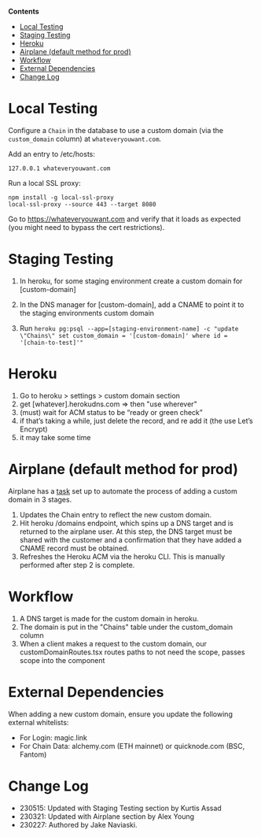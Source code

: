 **Contents**
- [Local Testing](#local-testing)
- [Staging Testing](#staging-testing)
- [Heroku](#heroku)
- [Airplane (default method for prod)](#airplane--default-method-for-prod-)
- [Workflow](#workflow)
- [External Dependencies](#external-dependencies)
- [Change Log](#change-log)

# Local Testing

Configure a `Chain` in the database to use a custom domain (via the `custom_domain` column) at `whateveryouwant.com`.

Add an entry to /etc/hosts:
```
127.0.0.1 whateveryouwant.com
```

Run a local SSL proxy:
```
npm install -g local-ssl-proxy
local-ssl-proxy --source 443 --target 8080
```

Go to https://whateveryouwant.com and verify that it loads as expected (you might need to bypass the cert restrictions).

# Staging Testing

1. In heroku, for some staging environment create a custom domain for [custom-domain]

2. In the DNS manager for [custom-domain], add a CNAME to point it to the staging environments custom domain

3. Run ```heroku pg:psql --app=[staging-environment-name] -c "update \"Chains\" set custom_domain = '[custom-domain]' where id = '[chain-to-test]'"```

# Heroku

1. Go to heroku > settings > custom domain section
1. get [whatever].herokudns.com ⇒ then "use wherever"
1. (must) wait for ACM status to be “ready or green check”
1. if that’s taking a while, just delete the record, and re add it (the use Let’s Encrypt) 
1. it may take some time

# Airplane (default method for prod)

Airplane has a [task](https://app.airplane.dev/runbooks/rbk20220809zm9b1vxoi7e) set up to automate the process of adding a custom domain in 3 stages. 
1. Updates the Chain entry to reflect the new custom domain.
2. Hit heroku /domains endpoint, which spins up a DNS target and is returned to the airplane user. At this step, the DNS target must be shared with the customer and a confirmation that they have added a CNAME record must be obtained.
3. Refreshes the Heroku ACM via the heroku CLI. This is manually performed after step 2 is complete.

# Workflow
1. A DNS target is made for the custom domain in heroku.
2. The domain is put in the "Chains" table under the custom_domain column
3. When a client makes a request to the custom domain, our customDomainRoutes.tsx routes paths to not need the scope, passes scope into the component

# External Dependencies
When adding a new custom domain, ensure you update the following external whitelists:
- For Login: magic.link
- For Chain Data: alchemy.com (ETH mainnet) or quicknode.com (BSC, Fantom)

# Change Log

- 230515: Updated with Staging Testing section by Kurtis Assad 
- 230321: Updated with Airplane section by Alex Young 
- 230227: Authored by Jake Naviaski.